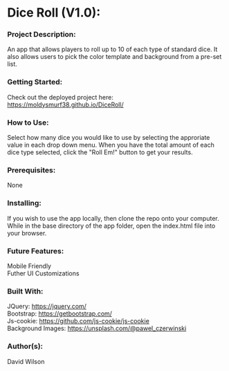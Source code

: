 # **Dice Roll (V1.0):**

### **Project Description:**

An app that allows players to roll up to 10 of each type of standard dice. It also allows users to pick the color template and background from a pre-set list.

### **Getting Started:**

Check out the deployed project here: https://moldysmurf38.github.io/DiceRoll/

### **How to Use:**

Select how many dice you would like to use by selecting the approriate value in each drop down menu. When you have the total amount of each dice type selected, click the "Roll Em!" button to get your results.

### **Prerequisites:**

None

### **Installing:**

If you wish to use the app locally, then clone the repo onto your computer. While in the base directory of the app folder, open the index.html file into your browser.

### **Future Features:**

Mobile Friendly <br/>
Futher UI Customizations <br/>

### **Built With:**

JQuery: https://jquery.com/ <br/>
Bootstrap: https://getbootstrap.com/ <br>
Js-cookie: https://github.com/js-cookie/js-cookie <br/>
Background Images: https://unsplash.com/@pawel_czerwinski

### **Author(s):**

David Wilson
